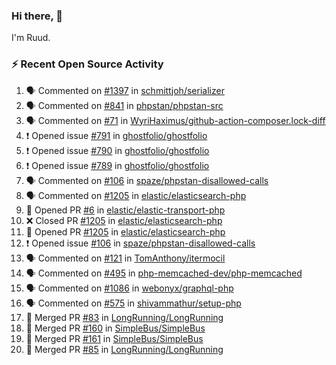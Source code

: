 ### Hi there, 👋

I'm Ruud.
 
### :zap: Recent Open Source Activity

<!--START_SECTION:activity-->
1. 🗣 Commented on [#1397](https://github.com/schmittjoh/serializer/issues/1397) in [schmittjoh/serializer](https://github.com/schmittjoh/serializer)
2. 🗣 Commented on [#841](https://github.com/phpstan/phpstan-src/issues/841) in [phpstan/phpstan-src](https://github.com/phpstan/phpstan-src)
3. 🗣 Commented on [#71](https://github.com/WyriHaximus/github-action-composer.lock-diff/issues/71) in [WyriHaximus/github-action-composer.lock-diff](https://github.com/WyriHaximus/github-action-composer.lock-diff)
4. ❗️ Opened issue [#791](https://github.com/ghostfolio/ghostfolio/issues/791) in [ghostfolio/ghostfolio](https://github.com/ghostfolio/ghostfolio)
5. ❗️ Opened issue [#790](https://github.com/ghostfolio/ghostfolio/issues/790) in [ghostfolio/ghostfolio](https://github.com/ghostfolio/ghostfolio)
6. ❗️ Opened issue [#789](https://github.com/ghostfolio/ghostfolio/issues/789) in [ghostfolio/ghostfolio](https://github.com/ghostfolio/ghostfolio)
7. 🗣 Commented on [#106](https://github.com/spaze/phpstan-disallowed-calls/issues/106) in [spaze/phpstan-disallowed-calls](https://github.com/spaze/phpstan-disallowed-calls)
8. 🗣 Commented on [#1205](https://github.com/elastic/elasticsearch-php/issues/1205) in [elastic/elasticsearch-php](https://github.com/elastic/elasticsearch-php)
9. 💪 Opened PR [#6](https://github.com/elastic/elastic-transport-php/pull/6) in [elastic/elastic-transport-php](https://github.com/elastic/elastic-transport-php)
10. ❌ Closed PR [#1205](https://github.com/elastic/elasticsearch-php/pull/1205) in [elastic/elasticsearch-php](https://github.com/elastic/elasticsearch-php)
11. 💪 Opened PR [#1205](https://github.com/elastic/elasticsearch-php/pull/1205) in [elastic/elasticsearch-php](https://github.com/elastic/elasticsearch-php)
12. ❗️ Opened issue [#106](https://github.com/spaze/phpstan-disallowed-calls/issues/106) in [spaze/phpstan-disallowed-calls](https://github.com/spaze/phpstan-disallowed-calls)
13. 🗣 Commented on [#121](https://github.com/TomAnthony/itermocil/issues/121) in [TomAnthony/itermocil](https://github.com/TomAnthony/itermocil)
14. 🗣 Commented on [#495](https://github.com/php-memcached-dev/php-memcached/issues/495) in [php-memcached-dev/php-memcached](https://github.com/php-memcached-dev/php-memcached)
15. 🗣 Commented on [#1086](https://github.com/webonyx/graphql-php/issues/1086) in [webonyx/graphql-php](https://github.com/webonyx/graphql-php)
16. 🗣 Commented on [#575](https://github.com/shivammathur/setup-php/issues/575) in [shivammathur/setup-php](https://github.com/shivammathur/setup-php)
17. 🎉 Merged PR [#83](https://github.com/LongRunning/LongRunning/pull/83) in [LongRunning/LongRunning](https://github.com/LongRunning/LongRunning)
18. 🎉 Merged PR [#160](https://github.com/SimpleBus/SimpleBus/pull/160) in [SimpleBus/SimpleBus](https://github.com/SimpleBus/SimpleBus)
19. 🎉 Merged PR [#161](https://github.com/SimpleBus/SimpleBus/pull/161) in [SimpleBus/SimpleBus](https://github.com/SimpleBus/SimpleBus)
20. 🎉 Merged PR [#85](https://github.com/LongRunning/LongRunning/pull/85) in [LongRunning/LongRunning](https://github.com/LongRunning/LongRunning)
<!--END_SECTION:activity-->
